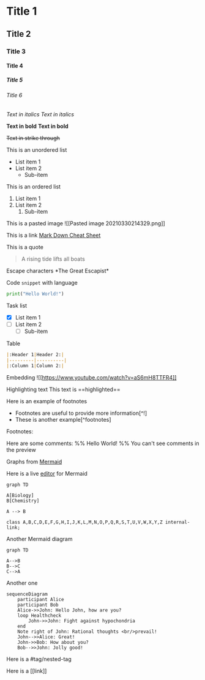 # Title 1
## Title 2
### Title 3
#### Title 4
##### Title 5
###### Title 6

*Text in italics*
_Text in italics_

**Text in bold**
__Text in bold__

~~Text in strike through~~

This is an unordered list
- List item 1
- List item 2
	- Sub-item

This is an ordered list
1. List item 1
2. List item 2
	1. Sub-item

This is a pasted image
![[Pasted image 20210330214329.png]]

This is a link
[Mark Down Cheat Sheet](https://guides.github.com/pdfs/markdown-cheatsheet-online.pdf)

This is a quote
> A rising tide lifts all boats

Escape characters
\*The Great Escapist\*

Code `snippet` with language
```python
print("Hello World!")
```

Task list
- [x] List item 1
- [ ] List item 2
	- [ ] Sub-item

Table
```md
|:Header 1|Header 2:|
|---------|----------|
|:Column 1|Column 2:|
```

Embedding
![[https://www.youtube.com/watch?v=aS6mH8TTFR4]]

Highlighting text
This text is ==highlighted==

Here is an example of footnotes
- Footnotes are useful to provide more information[^!]
- These is another example[^footnotes]


Footnotes: 
[^1]: Just like this!
[^footnote]: Yep, like this
			Testing more information
			
Here are some comments:
%%
Hello World!
%%
You can't see comments in the preview

Graphs from [Mermaid](https://mermaid-js.github.io/mermaid/#/)

Here is a live [editor](https://mermaid-js.github.io/mermaid-live-editor/#) for Mermaid

```mermaid
graph TD

A[Biology]
B[Chemistry]

A --> B

class A,B,C,D,E,F,G,H,I,J,K,L,M,N,O,P,Q,R,S,T,U,V,W,X,Y,Z internal-link;
```

Another Mermaid diagram
```mermaid
graph TD

A-->B
B-->C
C-->A
```

Another one
```mermaid
sequenceDiagram
    participant Alice
    participant Bob
    Alice->>John: Hello John, how are you?
    loop Healthcheck
        John->>John: Fight against hypochondria
    end
    Note right of John: Rational thoughts <br/>prevail!
    John-->>Alice: Great!
    John->>Bob: How about you?
    Bob-->>John: Jolly good!
```

Here is a #tag/nested-tag

Here is a [[link]]
